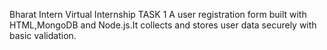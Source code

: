 Bharat Intern Virtual Internship
TASK 1
A user registration form built with HTML,MongoDB and Node.js.It collects and stores user data securely with basic validation.
